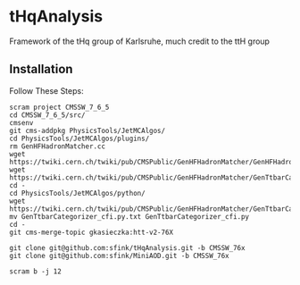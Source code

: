 tHqAnalysis
=======

Framework of the tHq group of Karlsruhe, much credit to the ttH group

## Installation
Follow These Steps:

    scram project CMSSW_7_6_5
    cd CMSSW_7_6_5/src/
    cmsenv
    git cms-addpkg PhysicsTools/JetMCAlgos/
    cd PhysicsTools/JetMCAlgos/plugins/
    rm GenHFHadronMatcher.cc
    wget https://twiki.cern.ch/twiki/pub/CMSPublic/GenHFHadronMatcher/GenHFHadronMatcher.cc
    wget https://twiki.cern.ch/twiki/pub/CMSPublic/GenHFHadronMatcher/GenTtbarCategorizer.cc
    cd -
    cd PhysicsTools/JetMCAlgos/python/
    wget https://twiki.cern.ch/twiki/pub/CMSPublic/GenHFHadronMatcher/GenTtbarCategorizer_cfi.py.txt
    mv GenTtbarCategorizer_cfi.py.txt GenTtbarCategorizer_cfi.py
    cd -
    git cms-merge-topic gkasieczka:htt-v2-76X
    
    git clone git@github.com:sfink/tHqAnalysis.git -b CMSSW_76x
    git clone git@github.com:sfink/MiniAOD.git -b CMSSW_76x
    
    scram b -j 12

    


